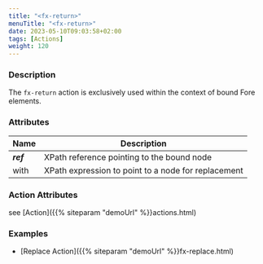 ```yaml
---
title: "<fx-return>"
menuTitle: "<fx-return>"
date: 2023-05-10T09:03:58+02:00
tags: [Actions]
weight: 120
---
```


### Description

The `fx-return` action is exclusively used within the context of bound Fore elements.


### Attributes

| Name | Description |
|------|-------------|
| ***ref*** | XPath reference pointing to the bound node | - |
| with | XPath expression to point to a node for replacement |


### Action Attributes

see [Action]({{% siteparam "demoUrl" %}}actions.html)

### Examples

* [Replace Action]({{% siteparam "demoUrl" %}}fx-replace.html)
